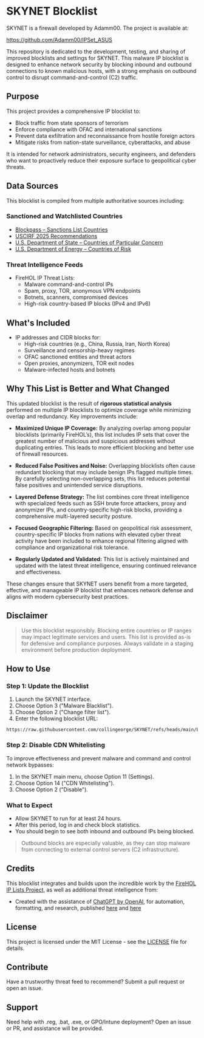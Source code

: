 
# SKYNET Blocklist

SKYNET is a firewall developed by Adamm00. The project is available at:

https://github.com/Adamm00/IPSet_ASUS

This repository is dedicated to the development, testing, and sharing of improved blocklists and settings for SKYNET. This malware IP blocklist is designed to enhance network security by blocking inbound and outbound connections to known malicious hosts, with a strong emphasis on outbound control to disrupt command-and-control (C2) traffic.

## Purpose

This project provides a comprehensive IP blocklist to:

- Block traffic from state sponsors of terrorism
- Enforce compliance with OFAC and international sanctions
- Prevent data exfiltration and reconnaissance from hostile foreign actors
- Mitigate risks from nation-state surveillance, cyberattacks, and abuse

It is intended for network administrators, security engineers, and defenders who want to proactively reduce their exposure surface to geopolitical cyber threats.

## Data Sources

This blocklist is compiled from multiple authoritative sources including:

### Sanctioned and Watchlisted Countries

- [Blockpass – Sanctions List Countries](https://help.blockpass.org/hc/en-us/articles/11881237145241-Which-countries-should-I-block-Sanctions-list-countries)
- [USCIRF 2025 Recommendations](https://www.uscirf.gov/countries/2025-recommendations)
- [U.S. Department of State – Countries of Particular Concern](https://www.state.gov/countries-of-particular-concern-special-watch-list-countries-entities-of-particular-concern/)
- [U.S. Department of Energy – Countries of Risk](https://www.energy.gov/science/countries-risk)

### Threat Intelligence Feeds

- FireHOL IP Threat Lists:
  - Malware command-and-control IPs
  - Spam, proxy, TOR, anonymous VPN endpoints
  - Botnets, scanners, compromised devices
  - High-risk country-based IP blocks (IPv4 and IPv6)

## What's Included

- IP addresses and CIDR blocks for:
  - High-risk countries (e.g., China, Russia, Iran, North Korea)
  - Surveillance and censorship-heavy regimes
  - OFAC sanctioned entities and threat actors
  - Open proxies, anonymizers, TOR exit nodes
  - Malware-infected hosts and botnets

## Why This List is Better and What Changed

This updated blocklist is the result of **rigorous statistical analysis** performed on multiple IP blocklists to optimize coverage while minimizing overlap and redundancy. Key improvements include:

- **Maximized Unique IP Coverage:** By analyzing overlap among popular blocklists (primarily FireHOL’s), this list includes IP sets that cover the greatest number of malicious and suspicious addresses without duplicating entries. This leads to more efficient blocking and better use of firewall resources.

- **Reduced False Positives and Noise:** Overlapping blocklists often cause redundant blocking that may include benign IPs flagged multiple times. By carefully selecting non-overlapping sets, this list reduces potential false positives and unintended service disruptions.

- **Layered Defense Strategy:** The list combines core threat intelligence with specialized feeds such as SSH brute force attackers, proxy and anonymizer IPs, and country-specific high-risk blocks, providing a comprehensive multi-layered security posture.

- **Focused Geographic Filtering:** Based on geopolitical risk assessment, country-specific IP blocks from nations with elevated cyber threat activity have been included to enhance regional filtering aligned with compliance and organizational risk tolerance.

- **Regularly Updated and Validated:** This list is actively maintained and updated with the latest threat intelligence, ensuring continued relevance and effectiveness.

These changes ensure that SKYNET users benefit from a more targeted, effective, and manageable IP blocklist that enhances network defense and aligns with modern cybersecurity best practices.

## Disclaimer

> Use this blocklist responsibly. Blocking entire countries or IP ranges may impact legitimate services and users. This list is provided as-is for defensive and compliance purposes. Always validate in a staging environment before production deployment.

## How to Use

### Step 1: Update the Blocklist

1. Launch the SKYNET interface.
2. Choose Option 3 ("Malware Blacklist").
3. Choose Option 2 ("Change filter list").
4. Enter the following blocklist URL:

```
https://raw.githubusercontent.com/collingeorge/SKYNET/refs/heads/main/blocklist
```

### Step 2: Disable CDN Whitelisting

To improve effectiveness and prevent malware and command and control network bypasses:

1. In the SKYNET main menu, choose Option 11 (Settings).
2. Choose Option 14 ("CDN Whitelisting").
3. Choose Option 2 ("Disable").

### What to Expect

- Allow SKYNET to run for at least 24 hours.
- After this period, log in and check block statistics.
- You should begin to see both inbound and outbound IPs being blocked.

> Outbound blocks are especially valuable, as they can stop malware from connecting to external control servers (C2 infrastructure).

## Credits

This blocklist integrates and builds upon the incredible work by the [FireHOL IP Lists Project](https://github.com/firehol/blocklist-ipsets/), as well as additional threat intelligence from:
- Created with the assistance of [ChatGPT by OpenAI](https://openai.com/chatgpt), for automation, formatting, and research, published [here](https://chatgpt.com/share/683b750a-6be8-8000-a0e6-676a8a4a65c5) and [here](https://chatgpt.com/share/68444b4b-1d08-8000-a872-2dc9e6dd9841)

## License

This project is licensed under the MIT License - see the [LICENSE](https://github.com/collingeorge/SKYNET/blob/main/LICENSE) file for details.

## Contribute

Have a trustworthy threat feed to recommend? Submit a pull request or open an issue.

## Support

Need help with .reg, .bat, .exe, or GPO/Intune deployment? Open an issue or PR, and assistance will be provided.
